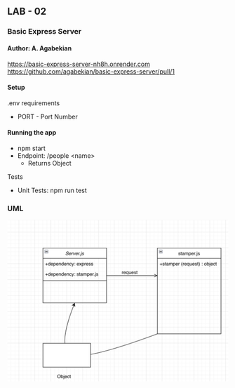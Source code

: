 ## LAB - 02
###  Basic Express Server
#### Author: A. Agabekian

https://basic-express-server-nh8h.onrender.com
https://github.com/agabekian/basic-express-server/pull/1
#### Setup
.env requirements <p>
* PORT - Port Number

#### Running the app
* npm start
* Endpoint: /people \<name\>
  * Returns Object

Tests
* Unit Tests: npm run test

### UML

![uml_diag.png](uml.png)


